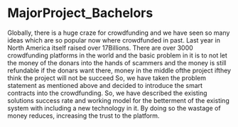 # MajorProject_Bachelors

Globally, there is a huge craze for crowdfunding and we have seen so many ideas which are
so popular now where crowdfunded in past. Last year in North America itself raised over
17Billions. There are over 3000 crowdfunding platforms in the world and the basic problem
in it is to not let the money of the donars into the hands of scammers and the money is still
refundable if the donars want there, money in the middle ofthe project ifthey think the project
will not be succeed So, we have taken the problem statement as mentioned above and decided
to introduce the smart contracts into the crowdfunding. So, we have described the existing
solutions success rate and working model for the betterment of the existing system with
including a new technology in it. By doing so the wastage of money reduces, increasing the
trust to the platform.
